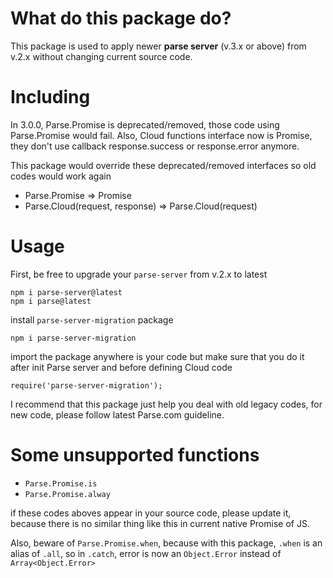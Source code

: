 # What do this package do?
This package is used to apply newer **parse server** (v.3.x or above) from v.2.x without changing current source code.

# Including
In 3.0.0, Parse.Promise is deprecated/removed, those code using Parse.Promise would fail. Also, Cloud functions interface now is Promise, they don't use callback response.success or response.error anymore.

This package would override these deprecated/removed interfaces so old codes would work again
 * Parse.Promise => Promise
 * Parse.Cloud(request, response) => Parse.Cloud(request)

# Usage
First, be free to upgrade your `parse-server` from v.2.x to latest
<pre><code>npm i parse-server@latest
npm i parse@latest</code></pre>

install `parse-server-migration` package

<pre><code>npm i parse-server-migration</code></pre>

import the package anywhere is your code but make sure that you do it after init Parse server and before defining Cloud code

<pre><code>require('parse-server-migration');</code></pre>

I recommend that this package just help you deal with old legacy codes, for new code, please follow latest Parse.com guideline.

# Some unsupported functions
 * `Parse.Promise.is`
 * `Parse.Promise.alway`

if these codes aboves appear in your source code, please update it, because there is no similar thing like this in current native Promise of JS.

Also, beware of `Parse.Promise.when`, because with this package, `.when` is an alias of `.all`, so in `.catch`, error is now an `Object.Error` instead of `Array<Object.Error>`